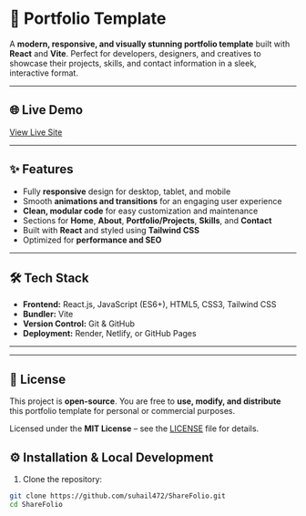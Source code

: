 # 🚀 Portfolio Template

A **modern, responsive, and visually stunning portfolio template** built with **React** and **Vite**. Perfect for developers, designers, and creatives to showcase their projects, skills, and contact information in a sleek, interactive format.

---

## 🌐 Live Demo

[View Live Site](https://suhail472.github.io/PortfolioTemplate/)

---

## ✨ Features

- Fully **responsive** design for desktop, tablet, and mobile  
- Smooth **animations and transitions** for an engaging user experience  
- **Clean, modular code** for easy customization and maintenance  
- Sections for **Home**, **About**, **Portfolio/Projects**, **Skills**, and **Contact**  
- Built with **React** and styled using **Tailwind CSS**  
- Optimized for **performance and SEO**  

---

## 🛠️ Tech Stack

- **Frontend:** React.js, JavaScript (ES6+), HTML5, CSS3, Tailwind CSS  
- **Bundler:** Vite  
- **Version Control:** Git & GitHub  
- **Deployment:** Render, Netlify, or GitHub Pages  

---



---
## 📄 License

This project is **open-source**. You are free to **use, modify, and distribute** this portfolio template for personal or commercial purposes.  

Licensed under the **MIT License** – see the [LICENSE](LICENSE) file for details.

## ⚙️ Installation & Local Development

1. Clone the repository:

```bash
git clone https://github.com/suhail472/ShareFolio.git
cd ShareFolio

